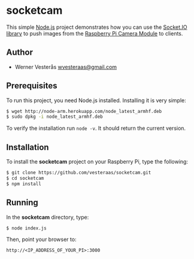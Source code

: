 socketcam
========
This simple [Node.js](http://nodejs.org/) project demonstrates how you can use the [Socket.IO library](http://http://socket.io/) to push images from the [Raspberry Pi Camera Module](http://www.raspberrypi.org/products/camera-module/) to clients.

## Author
  - Werner Vesterås <wvesteraas@gmail.com>

## Prerequisites
To run this project, you need Node.js installed.  Installing it is very simple:

```bash
$ wget http://node-arm.herokuapp.com/node_latest_armhf.deb
$ sudo dpkg -i node_latest_armhf.deb
````

To verify the installation run `node -v`.  It should return the current version.

## Installation
To install the **socketcam** project on your Raspberry Pi, type the following:
```bash
$ git clone https://github.com/vesteraas/socketcam.git
$ cd socketcam
$ npm install
```

## Running
In the **socketcam** directory, type:

```bash
$ node index.js
```

Then, point your browser to:
```
http://<IP_ADDRESS_OF_YOUR_PI>:3000
```

